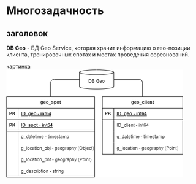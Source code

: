# Многозадачность
## заголовок
<b>DB Geo</b> - БД Geo Service, которая хранит информацию о гео-позиции клиента, тренировочных спотах и местах проведения соревнований.

картинка
![DB Geo](https://github.com/Lana8888/trans-sport/blob/main/informational-view_db_geo.png)
